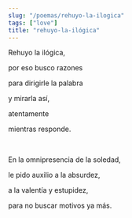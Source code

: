 ```yaml
---
slug: "/poemas/rehuyo-la-ilogica"
tags: ["love"]
title: "rehuyo-la-ilógica"
---
```

Rehuyo la ilógica,

por eso busco razones

para dirigirle la palabra

y mirarla así,

atentamente

mientras responde.

&nbsp;

En la omnipresencia de la soledad,

le pido auxilio a la absurdez,

a la valentía y estupidez,

para no buscar motivos ya más.